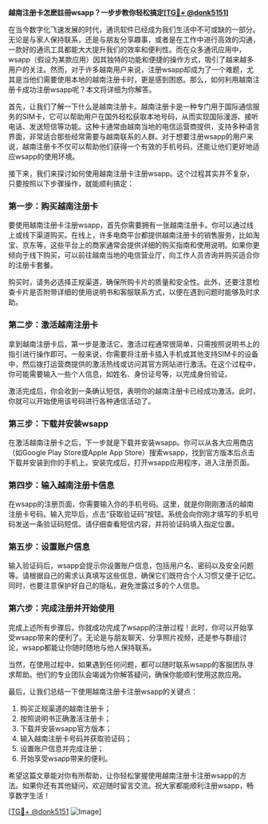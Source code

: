 **越南注册卡怎麽註冊wsapp？一步步教你轻松搞定[[TG💪+ @donk5151](https://t.me/s/donk5151)]**

在当今数字化飞速发展的时代，通讯软件已经成为我们生活中不可或缺的一部分。无论是与家人保持联系，还是与朋友分享趣事，或者是在工作中进行高效的沟通，一款好的通讯工具都能大大提升我们的效率和便利性。而在众多通讯应用中，wsapp（假设为某款应用）因其独特的功能和便捷的操作方式，吸引了越来越多用户的关注。然而，对于许多越南用户来说，注册wsapp却成为了一个难题，尤其是当他们需要使用本地的越南注册卡时，更是感到困惑。那么，如何利用越南注册卡成功注册wsapp呢？本文将详细为你解答。

首先，让我们了解一下什么是越南注册卡。越南注册卡是一种专门用于国际通信服务的SIM卡，它可以帮助用户在国外轻松获取本地号码，从而实现国际漫游、接听电话、发送短信等功能。这种卡通常由越南当地的电信运营商提供，支持多种语言界面，非常适合那些经常需要与越南联系的人群。对于想要注册wsapp的用户来说，越南注册卡不仅可以帮助他们获得一个有效的手机号码，还能让他们更好地适应wsapp的使用环境。

接下来，我们来探讨如何使用越南注册卡注册wsapp。这个过程其实并不复杂，只要按照以下步骤操作，就能顺利搞定：

### 第一步：购买越南注册卡

要使用越南注册卡注册wsapp，首先你需要拥有一张越南注册卡。你可以通过线上或线下渠道购买。在线上，许多电商平台都提供越南注册卡的销售服务，比如淘宝、京东等，这些平台上的商家通常会提供详细的购买指南和使用说明。如果你更倾向于线下购买，可以前往越南当地的电信营业厅，向工作人员咨询并购买适合你的注册卡套餐。

购买时，请务必选择正规渠道，确保所购卡片的质量和安全性。此外，还要注意检查卡片是否附带详细的使用说明书和客服联系方式，以便在遇到问题时能够及时求助。

### 第二步：激活越南注册卡

拿到越南注册卡后，第一步是激活它。激活过程通常很简单，只需按照说明书上的指引进行操作即可。一般来说，你需要将注册卡插入手机或其他支持SIM卡的设备中，然后拨打运营商提供的激活热线或访问其官方网站进行激活。在这个过程中，你可能需要输入一些个人信息，如姓名、身份证号等，以完成身份验证。

激活完成后，你会收到一条确认短信，表明你的越南注册卡已经成功激活。此时，你就可以开始使用该号码进行各种通信活动了。

### 第三步：下载并安装wsapp

在激活越南注册卡之后，下一步就是下载并安装wsapp。你可以从各大应用商店（如Google Play Store或Apple App Store）搜索wsapp，找到官方版本后点击下载并安装到你的手机上。安装完成后，打开wsapp应用程序，进入注册页面。

### 第四步：输入越南注册卡信息

在wsapp的注册页面，你需要输入你的手机号码。这里，就是你刚刚激活的越南注册卡号码。输入完毕后，点击“获取验证码”按钮。系统会向你刚才填写的手机号码发送一条验证码短信。请仔细查看短信内容，并将验证码填入指定位置。

### 第五步：设置账户信息

输入验证码后，wsapp会提示你设置账户信息，包括用户名、密码以及安全问题等。请根据自己的需求认真填写这些信息，确保它们既符合个人习惯又便于记忆。同时，也要注意保护好自己的隐私，避免泄露过多的个人信息。

### 第六步：完成注册并开始使用

完成上述所有步骤后，你就成功完成了wsapp的注册过程！此时，你可以开始享受wsapp带来的便利了。无论是与朋友聊天、分享照片视频，还是参与群组讨论，wsapp都能让你随时随地与他人保持联系。

当然，在使用过程中，如果遇到任何问题，都可以随时联系wsapp的客服团队寻求帮助。他们的专业团队会竭诚为你解答疑问，确保你能顺利使用这款应用。

最后，让我们总结一下使用越南注册卡注册wsapp的关键点：

1. 购买正规渠道的越南注册卡；
2. 按照说明书正确激活注册卡；
3. 下载并安装wsapp官方版本；
4. 输入越南注册卡号码并获取验证码；
5. 设置账户信息并完成注册；
6. 开始享受wsapp带来的便利。

希望这篇文章能对你有所帮助，让你轻松掌握使用越南注册卡注册wsapp的方法。如果你还有其他疑问，欢迎随时留言交流。祝大家都能顺利注册wsapp，畅享数字生活！

[[TG💪+ @donk5151](https://t.me/s/donk5151) ![Image](https://i.postimg.cc/rwNCRYN7/Snipaste-2025-04-30-17-27-05.png)]
